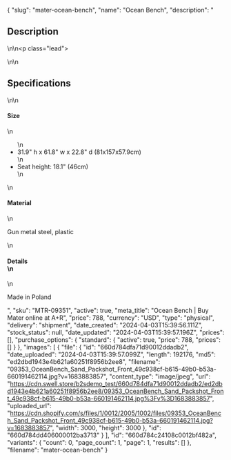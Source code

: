 {
  "slug": "mater-ocean-bench",
  "name": "Ocean Bench",
  "description": "<h2>Description</h2>\n<!-- split -->\n<p class=\"lead\"> </p>\n<!-- split -->\n<h2>Specifications</h2>\n<!-- split -->\n<h4>Size</h4>\n<ul>\n<li>31.9\" h x 61.8\" w x 22.8\" d (81x157x57.9cm)</li>\n<li>Seat height: 18.1\" (46cm)</li>\n</ul>\n<h4>Material</h4>\n<p>Gun metal steel, plastic</p>\n<h4>Details<br>\n</h4>\n<p>Made in Poland</p>",
  "sku": "MTR-09351",
  "active": true,
  "meta_title": "Ocean Bench | Buy Mater online at A+R",
  "price": 788,
  "currency": "USD",
  "type": "physical",
  "delivery": "shipment",
  "date_created": "2024-04-03T15:39:56.111Z",
  "stock_status": null,
  "date_updated": "2024-04-03T15:39:57.196Z",
  "prices": [],
  "purchase_options": {
    "standard": {
      "active": true,
      "price": 788,
      "prices": []
    }
  },
  "images": [
    {
      "file": {
        "id": "660d784dfa71d90012ddadb2",
        "date_uploaded": "2024-04-03T15:39:57.099Z",
        "length": 192176,
        "md5": "ed2dbd1943e4b621a60251f8956b2ee8",
        "filename": "09353_OceanBench_Sand_Packshot_Front_49c938cf-b615-49b0-b53a-660191462114.jpg?v=1683883857",
        "content_type": "image/jpeg",
        "url": "https://cdn.swell.store/b2sdemo_test/660d784dfa71d90012ddadb2/ed2dbd1943e4b621a60251f8956b2ee8/09353_OceanBench_Sand_Packshot_Front_49c938cf-b615-49b0-b53a-660191462114.jpg%3Fv%3D1683883857",
        "uploaded_url": "https://cdn.shopify.com/s/files/1/0012/2005/1002/files/09353_OceanBench_Sand_Packshot_Front_49c938cf-b615-49b0-b53a-660191462114.jpg?v=1683883857",
        "width": 3000,
        "height": 3000
      },
      "id": "660d784dd406000012ba3713"
    }
  ],
  "id": "660d784c24108c0012bf482a",
  "variants": {
    "count": 0,
    "page_count": 1,
    "page": 1,
    "results": []
  },
  "filename": "mater-ocean-bench"
}